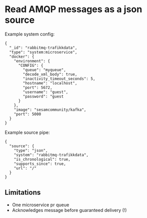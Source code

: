 # Read AMQP messages as a json source

Example system config:
```
{
  "_id": "rabbitmq-trafikkdata",
  "type": "system:microservice",
  "docker": {
    "environment": {
      "CONFIG": {
        "queue": "myqueue",
        "decode_xml_body": true,
        "inactivity_timeout_seconds": 5,
        "hostname": "localhost",
        "port": 5672,
        "username": "guest",
        "password": "guest
      }
    },
    "image": "sesamcommunity/kafka",
    "port": 5000
  }
}

```

Example source pipe:
```
{
  "source": {
    "type": "json",
    "system": "rabbitmq-trafikkdata",
    "is_chronological": true,
    "supports_since": true,
    "url": "/"
  }
}

```

## Limitations

* One microservice pr queue
* Acknowledges message before guaranteed delivery (!)